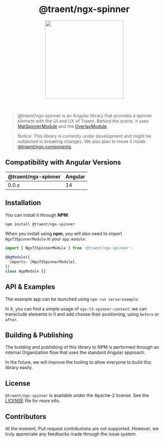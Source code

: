 <h1 align="center">
  @traent/ngx-spinner
</h1>

<p align="center">
  <img width="250px" height="auto" src="https://traent.com/wp-content/uploads/2022/07/logo-color.svg">
</p>

<br />

> @traent/ngx-spinner is an Angular library that provides a spinner element with the UI and UX of Traent. Behind the scene, it uses [MatSpinnerModule](https://material.angular.io/components/progress-spinner/overview) and the [OverlayModule](https://material.angular.io/cdk/overlay/overview).


> Notice: This library is currently under development and might be subjected to breaking changes. We also plan to move it inside [@traent/ngx-components](https://github.com/traent/ngx-components).

## Compatibility with Angular Versions

| @traent/ngx-spinner | Angular        |
| ------------------- | -------------- |
| 0.0.x               | 14             |

## Installation

You can install it through **NPM**:

```bash
npm install @traent/ngx-spinner
```

When you install using **npm**, you will also need to import `NgxT3SpinnerModule` in your `app.module`:

```typescript
import { NgxT3SpinnerModule } from '@traent/ngx-spinner';

@NgModule({
  imports: [NgxT3SpinnerModule],
})
class AppModule {}
```

## API & Examples

The example app can be launched using `npm run serve:example`.

In it, you can find a simple usage of `ngx-t3-spinner-context`: we can transclude elements in it and add choose their positioning, using `before` or `after`.

## Building & Publishing

The building and publishing of this library to NPM is performed through an internal Organization flow that uses the standard Angular approach.

In the future, we will improve the tooling to allow everyone to build this library easily.

## License

`@traent/ngx-spinner` is available under the Apache-2 license. See the [LICENSE](./LICENSE) file for more info.

## Contributors

At the moment, Pull request contributions are not supported.
However, we truly appreciate any feedbacks made through the issue system.
